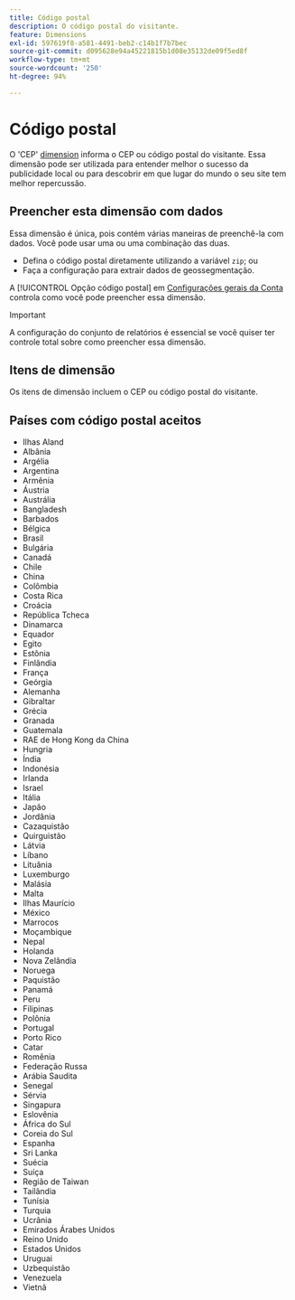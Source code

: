 ```yaml
---
title: Código postal
description: O código postal do visitante.
feature: Dimensions
exl-id: 597619f8-a581-4491-beb2-c14b1f7b7bec
source-git-commit: d095628e94a45221815b1d08e35132de09f5ed8f
workflow-type: tm+mt
source-wordcount: '250'
ht-degree: 94%

---
```


# Código postal

O &#39;CEP&#39; [dimension](overview.md) informa o CEP ou código postal do visitante. Essa dimensão pode ser utilizada para entender melhor o sucesso da publicidade local ou para descobrir em que lugar do mundo o seu site tem melhor repercussão.

## Preencher esta dimensão com dados

Essa dimensão é única, pois contém várias maneiras de preenchê-la com dados. Você pode usar uma ou uma combinação das duas.

* Defina o código postal diretamente utilizando a variável `zip`; ou
* Faça a configuração para extrair dados de geossegmentação.

A [!UICONTROL Opção código postal] em [Configurações gerais da Conta](/help/admin/admin/c-manage-report-suites/c-edit-report-suites/general/general-acct-settings-admin.md) controla como você pode preencher essa dimensão.

>[!IMPORTANT]
>
>A configuração do conjunto de relatórios é essencial se você quiser ter controle total sobre como preencher essa dimensão.

## Itens de dimensão

Os itens de dimensão incluem o CEP ou código postal do visitante.

## Países com código postal aceitos

* Ilhas Aland
* Albânia
* Argélia
* Argentina
* Armênia
* Áustria
* Austrália
* Bangladesh
* Barbados
* Bélgica
* Brasil
* Bulgária
* Canadá
* Chile
* China
* Colômbia
* Costa Rica
* Croácia
* República Tcheca
* Dinamarca
* Equador
* Egito
* Estônia
* Finlândia
* França
* Geórgia
* Alemanha
* Gibraltar
* Grécia
* Granada
* Guatemala
* RAE de Hong Kong da China
* Hungria
* Índia
* Indonésia
* Irlanda
* Israel
* Itália
* Japão
* Jordânia
* Cazaquistão
* Quirguistão
* Látvia
* Líbano
* Lituânia
* Luxemburgo
* Malásia
* Malta
* Ilhas Maurício
* México
* Marrocos
* Moçambique
* Nepal
* Holanda
* Nova Zelândia
* Noruega
* Paquistão
* Panamá
* Peru
* Filipinas
* Polônia
* Portugal
* Porto Rico
* Catar
* Romênia
* Federação Russa
* Arábia Saudita
* Senegal
* Sérvia
* Singapura
* Eslovênia
* África do Sul
* Coreia do Sul
* Espanha
* Sri Lanka
* Suécia
* Suíça
* Região de Taiwan
* Tailândia
* Tunísia
* Turquia
* Ucrânia
* Emirados Árabes Unidos
* Reino Unido
* Estados Unidos
* Uruguai
* Uzbequistão
* Venezuela
* Vietnã
